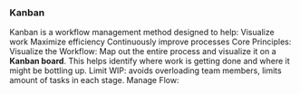 ### Kanban
Kanban is a workflow management method designed to help:
	Visualize work
	Maximize efficiency
	Continuously improve processes
Core Principles:
	Visualize the Workflow: 
		Map out the entire process and visualize it on a **Kanban board**. This helps   identify where work is getting done and where it might be bottling up.
	Limit WIP:
		avoids overloading team members, limits amount of tasks in each stage.
	Manage Flow:
		

